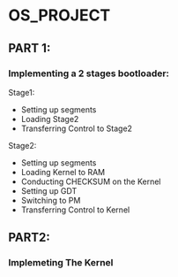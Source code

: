 # OS_PROJECT

## PART 1:
### Implementing a 2 stages bootloader:

Stage1:
* Setting up segments
* Loading Stage2
* Transferring Control to Stage2

Stage2:
* Setting up segments
* Loading Kernel to RAM
* Conducting CHECKSUM on the Kernel
* Setting up GDT
* Switching to PM
* Transferring Control to Kernel

## PART2:
### Implemeting The Kernel
